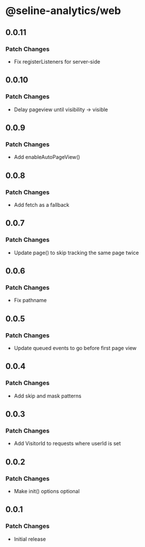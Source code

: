 # @seline-analytics/web

## 0.0.11

### Patch Changes

- Fix registerListeners for server-side

## 0.0.10

### Patch Changes

- Delay pageview until visibility -> visible

## 0.0.9

### Patch Changes

- Add enableAutoPageView()

## 0.0.8

### Patch Changes

- Add fetch as a fallback

## 0.0.7

### Patch Changes

- Update page() to skip tracking the same page twice

## 0.0.6

### Patch Changes

- Fix pathname

## 0.0.5

### Patch Changes

- Update queued events to go before first page view

## 0.0.4

### Patch Changes

- Add skip and mask patterns

## 0.0.3

### Patch Changes

- Add VisitorId to requests where userId is set

## 0.0.2

### Patch Changes

- Make init() options optional

## 0.0.1

### Patch Changes

- Initial release
